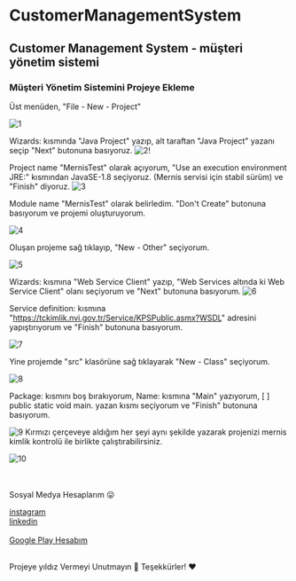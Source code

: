 
# CustomerManagementSystem

<h2> Customer Management System - müşteri yönetim sistemi  </h2>

<h3>Müşteri Yönetim Sistemini Projeye Ekleme</h3>
Üst menüden, "File - New - Project"

![1](https://user-images.githubusercontent.com/74311713/117274321-a0f0d600-ae65-11eb-857e-b1397cf27b6f.png)
 

Wizards: kısmında "Java Project" yazıp, alt taraftan "Java Project" yazanı seçip "Next" butonuna basıyoruz.
![2](https://user-images.githubusercontent.com/74311713/117274599-e44b4480-ae65-11eb-85b6-8e0f087e8e04.png)!







Project name "MernisTest" olarak açıyorum, "Use an execution environment JRE:" kısmından JavaSE-1.8 seçiyoruz. (Mernis servisi için stabil sürüm) ve "Finish" diyoruz.
![3](https://user-images.githubusercontent.com/74311713/117274730-01801300-ae66-11eb-92ce-95b8481c1cea.png)

Module name "MernisTest" olarak belirledim. "Don't Create" butonuna basıyorum ve projemi oluşturuyorum.


![4](https://user-images.githubusercontent.com/74311713/117274638-ead9bc00-ae65-11eb-9322-de7d6bb4db91.png)

Oluşan projeme sağ tıklayıp, "New - Other" seçiyorum.

![5](https://user-images.githubusercontent.com/74311713/117274639-eb725280-ae65-11eb-9223-d452c4b3da33.png)

Wizards: kısmına "Web Service Client" yazıp, "Web Services altında ki Web Service Client" olanı seçiyorum ve "Next" butonuna basıyorum.
![6](https://user-images.githubusercontent.com/74311713/117274640-eb725280-ae65-11eb-9966-ca80f6998ec0.png)

Service definition: kısmına "https://tckimlik.nvi.gov.tr/Service/KPSPublic.asmx?WSDL" adresini yapıştırıyorum ve "Finish" butonuna basıyorum.

![7](https://user-images.githubusercontent.com/74311713/117274643-ec0ae900-ae65-11eb-97ec-bde8092ae4ad.png)

Yine projemde "src" klasörüne sağ tıklayarak "New - Class" seçiyorum.

![8](https://user-images.githubusercontent.com/74311713/117274644-ec0ae900-ae65-11eb-9ba9-d754a5cbac20.png)

Package: kısmını boş bırakıyorum, Name: kısmına "Main" yazıyorum, [ ] public static void main. yazan kısmı seçiyorum ve "Finish" butonuna basıyorum.


![9](https://user-images.githubusercontent.com/74311713/117274646-eca37f80-ae65-11eb-86b6-94f69bce23c4.png)
Kırmızı çerçeveye aldığım her şeyi aynı şekilde yazarak projenizi mernis kimlik kontrolü ile birlikte çalıştırabilirsiniz.


![10](https://user-images.githubusercontent.com/74311713/117274648-eca37f80-ae65-11eb-90ad-c77bbd841354.png)

 
<br> <br>
Sosyal Medya Hesaplarım 😛
<br>

<a href="https://www.instagram.com/gurl.ekyunusemre/">
instagram
</a>
<br>

<a href="https://www.linkedin.com/in/yunus-emre-g%C3%BCrlek-4173a3224/">
linkedin
</a>
<br>


<br>

<a href="https://play.google.com/store/apps/developer?id=YunusEmre+Gurl&ek=TR">
Google Play Hesabım
</a>

<br>
<br>




Projeye yıldız Vermeyi Unutmayın  🚀
Teşekkürler! ❤️



